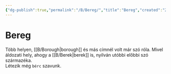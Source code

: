 ```yaml
---
{"dg-publish":true,"permalink":"/B/Bereg/","title":"Bereg","created":"2024-01-20T11:21","updated":"2024-10-23T23:39"}
---
```



# Bereg

Több helyen, [[B/Borough\|borough]] és más címnél volt már szó róla. Mivel áldozati hely, ahogy a [[B/Berek\|berek]] is, nyilván utóbbi előbbi szó származéka.  
Létezik még `bérc` szavunk.  